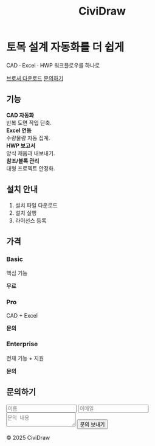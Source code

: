 ﻿---
layout: default
title: CiviDraw
---

<div class="hero">
  <h1>토목 설계 자동화를 더 쉽게</h1>
  <p>CAD · Excel · HWP 워크플로우를 하나로</p>
  <a href="/assets/brochure.pdf" class="btn">브로셔 다운로드</a>
  <a href="#contact" class="btn btn-secondary">문의하기</a>
</div>

<section id="features">
  <h2>기능</h2>
  <div class="feature-grid">
    <div><strong>CAD 자동화</strong><br>반복 도면 작업 단축.</div>
    <div><strong>Excel 연동</strong><br>수량물량 자동 집계.</div>
    <div><strong>HWP 보고서</strong><br>양식 채움과 내보내기.</div>
    <div><strong>참조/블록 관리</strong><br>대형 프로젝트 안정화.</div>
  </div>
</section>

<section id="install">
  <h2>설치 안내</h2>
  <ol>
    <li>설치 파일 다운로드</li>
    <li>설치 실행</li>
    <li>라이선스 등록</li>
  </ol>
</section>

<section id="pricing">
  <h2>가격</h2>
  <div class="pricing-grid">
    <div>
      <h3>Basic</h3>
      <p>핵심 기능</p>
      <strong>무료</strong>
    </div>
    <div>
      <h3>Pro</h3>
      <p>CAD + Excel</p>
      <strong>문의</strong>
    </div>
    <div>
      <h3>Enterprise</h3>
      <p>전체 기능 + 지원</p>
      <strong>문의</strong>
    </div>
  </div>
</section>

<section id="contact">
  <h2>문의하기</h2>

  <form action="https://formspree.io/f/mnnzrjej" method="POST" style="margin-top: 20px;">
    <input type="text" name="name" placeholder="이름" required>
    <input type="email" name="email" placeholder="이메일" required>
    <textarea name="message" placeholder="문의 내용" required></textarea>
    <button type="submit">문의 보내기</button>
  </form>
</section>

<footer>
  <p>© 2025 CiviDraw</p>
</footer>
